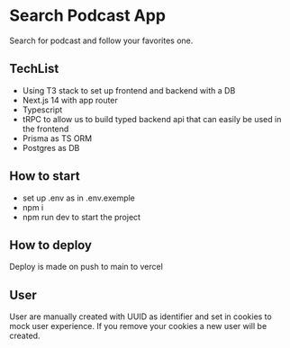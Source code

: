 # Search Podcast App

Search for podcast and follow your favorites one.

## TechList

- Using T3 stack to set up frontend and backend with a DB
- Next.js 14 with app router
- Typescript
- tRPC to allow us to build typed backend api that can easily be used in the frontend
- Prisma as TS ORM
- Postgres as DB

## How to start

- set up .env as in .env.exemple
- npm i
- npm run dev to start the project

## How to deploy

Deploy is made on push to main to vercel

## User

User are manually created with UUID as identifier and set in cookies to mock user experience.
If you remove your cookies a new user will be created.
